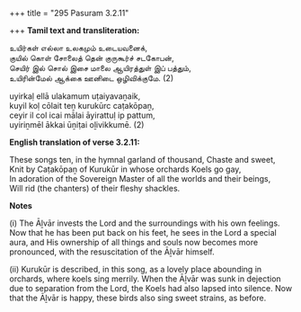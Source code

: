 +++
title = "295 Pasuram 3.2.11"

+++
**Tamil text and transliteration:**

உயிர்கள் எல்லா உலகமும் உடையவனைக்,  
குயில் கொள் சோலைத் தென் குருகூர்ச் சடகோபன்,  
செயிர் இல் சொல் இசை மாலை ஆயிரத்துள் இப் பத்தும்,  
உயிரின்மேல் ஆக்கை ஊனிடை ஒழிவிக்குமே. (2)

uyirkaḷ ellā ulakamum uṭaiyavaṉaik,  
kuyil koḷ cōlait teṉ kurukūrc caṭakōpaṉ,  
ceyir il col icai mālai āyirattuḷ ip pattum,  
uyiriṉmēl ākkai ūṉiṭai oḻivikkumē. (2)

**English translation of verse 3.2.11:**

These songs ten, in the hymnal garland of thousand, Chaste and sweet,  
Knit by Caṭakōpaṉ of Kurukūr in whose orchards Koels go gay,  
In adoration of the Sovereign Master of all the worlds and their beings,  
Will rid (the chanters) of their fleshy shackles.

**Notes**

\(i\) The Āḻvār invests the Lord and the surroundings with his own feelings. Now that he has been put back on his feet, he sees in the Lord a special aura, and His ownership of all things and souls now becomes more pronounced, with the resuscitation of the Āḻvār himself.

\(ii\) Kurukūr is described, in this song, as a lovely place abounding in orchards, where koels sing merrily. When the Āḻvār was sunk in dejection due to separation from the Lord, the Koels had also lapsed into silence. Now that the Āḻvār is happy, these birds also sing sweet strains, as before.


